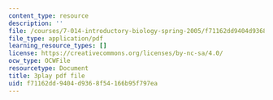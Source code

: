 ```yaml
---
content_type: resource
description: ''
file: /courses/7-014-introductory-biology-spring-2005/f71162dd9404d9368f54166b95f797ea_uQRTFmC5_GA.pdf
file_type: application/pdf
learning_resource_types: []
license: https://creativecommons.org/licenses/by-nc-sa/4.0/
ocw_type: OCWFile
resourcetype: Document
title: 3play pdf file
uid: f71162dd-9404-d936-8f54-166b95f797ea
---
```

